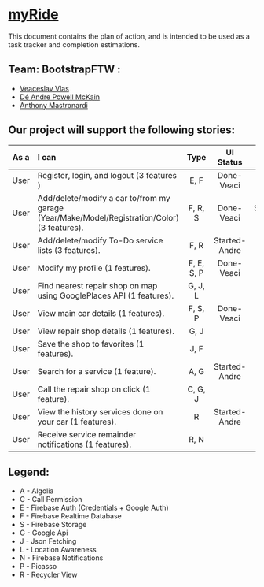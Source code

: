 # [myRide]()


This document contains the plan of action, and is intended to be used as a task tracker and completion estimations.

## Team: BootstrapFTW :
- [Veaceslav Vlas](https://github.com/vlasslavic)
- [Dé Andre Powell McKain](https://github.com/BakaDobe)
- [Anthony Mastronardi](https://github.com/antho-mastro)


## Our project will support the following stories:

|**As a**| **I can**                                                                                        | **Type** |**UI Status**  |**Feature** |
|:------:|:-------------------------------------------------------------------------------------------------|:--------:|:-------------:|:---------:|
|  User  | Register, login, and logout (3 features )                                                        |E, F      | Done-Veaci    | Done-Veaci|
|  User  | Add/delete/modify a car to/from my garage (Year/Make/Model/Registration/Color) (3 features).     |F, R, S   | Done-Veaci    |Started-Veaci|
|  User  | Add/delete/modify To-Do service lists (3 features).                                              |F, R      | Started-Andre |           |
|  User  | Modify my profile (1 features).                                                                  |F, E, S, P| Done-Veaci    | Done-Veaci|
|  User  | Find nearest repair shop on map using GooglePlaces API (1 features).                             |G, J, L   |               |           |
|  User  | View main car details (1 features).                                                              |F, S, P   | Done-Veaci    | Done-Veaci|
|  User  | View repair shop details (1 features).                                                           |G, J      |               |           |
|  User  | Save the shop to favorites (1 features).                                                         |J, F      |               |           |
|  User  | Search for a service (1 feature).                                                                |A, G      | Started-Andre |           |
|  User  | Call the repair shop on click (1 feature).                                                       |C, G, J   |               |           |
|  User  | View the history services done on your car (1 features).                                         |R         | Started-Andre |           |
|  User  | Receive service remainder notifications  (1 features).                                           |R, N      |               |           |


## Legend:
- A - Algolia
- C - Call Permission
- E - Firebase Auth (Credentials + Google Auth)
- F - Firebase Realtime Database
- S - Firebase Storage
- G - Google Api
- J - Json Fetching
- L - Location Awareness
- N - Firebase Notifications
- P - Picasso
- R - Recycler View


